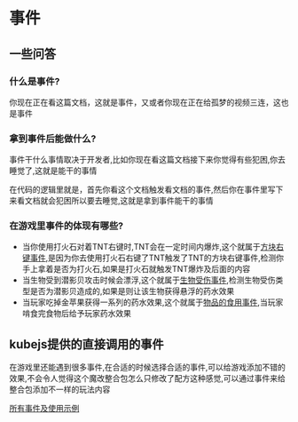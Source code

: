 # 事件
## 一些问答
### 什么是事件?
你现在正在看这篇文档，这就是事件，又或者你现在正在给孤梦的视频三连，这也是事件
### 拿到事件后能做什么? 
事件干什么事情取决于开发者,比如你现在看这篇文档接下来你觉得有些犯困,你去睡觉了,这就是能干的事情

在代码的逻辑里就是，首先你看这个文档触发看文档的事件,然后你在事件里写下来看文档就会犯困所以要去睡觉,这就是拿到事件能干的事情

### 在游戏里事件的体现有哪些?
* 当你使用打火石对着TNT右键时,TNT会在一定时间内爆炸,这个就属于[方块右键事件](./EventExamples/BlockRightClickedEvent.md),是因为你去使用打火石右键了TNT触发了TNT的方块右键事件,检测你手上拿着是否为打火石,如果是打火石就触发TNT爆炸及后面的内容
* 当生物受到潜影贝攻击时候会漂浮,这个就属于[生物受伤事件](),检测生物受伤类型是否为潜影贝造成的,如果是则让该生物获得悬浮的药水效果
* 当玩家吃掉金苹果获得一系列的药水效果,这个就属于[物品的食用事件](),当玩家啃食完食物后给予玩家药水效果


## kubejs提供的直接调用的事件
在游戏里还能遇到很多事件,在合适的时候选择合适的事件,可以给游戏添加不错的效果,不会令人觉得这个魔改整合包怎么只修改了配方这种感觉,可以通过事件来给整合包添加不一样的玩法内容

[所有事件及使用示例](../KubeJSBasic/AllEvent)